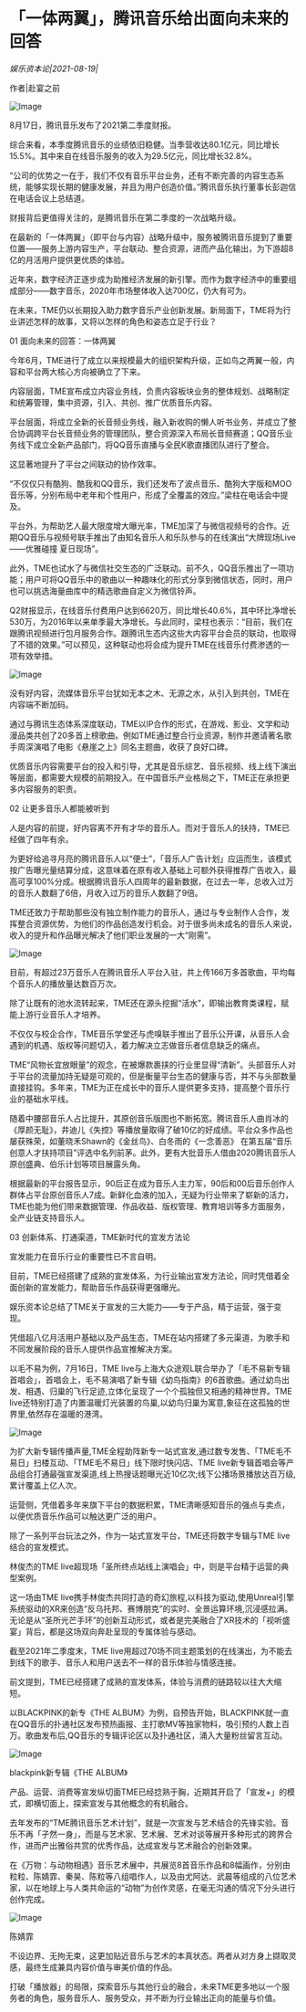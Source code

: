 # 「一体两翼」，腾讯音乐给出面向未来的回答

*娱乐资本论|2021-08-19|*

作者|赴宴之前

![Image](https://inews.gtimg.com/newsapp_bt/0/13897743733/641)

8月17日，腾讯音乐发布了2021第二季度财报。

综合来看，本季度腾讯音乐的业绩依旧稳健。当季营收达80.1亿元，同比增长15.5%。其中来自在线音乐服务的收入为29.5亿元，同比增长32.8%。

“公司的优势之一在于，我们不仅有音乐平台业务，还有不断完善的内容生态系统，能够实现长期的健康发展，并且为用户创造价值。”腾讯音乐执行董事长彭迦信在电话会议上总结道。

财报背后更值得关注的，是腾讯音乐在第二季度的一次战略升级。

在最新的「一体两翼」（即平台与内容）战略升级中，服务被腾讯音乐提到了重要位置——服务上游内容生产，平台联动、整合资源，进而产品化输出，为下游超8亿的月活用户提供更优质的体验。

近年来，数字经济正逐步成为助推经济发展的新引擎。而作为数字经济中的重要组成部分——数字音乐，2020年市场整体收入达700亿，仍大有可为。

在未来，TME仍以长期投入助力数字音乐产业创新发展。新局面下，TME将为行业讲述怎样的故事，又将以怎样的角色和姿态立足于行业？

01 面向未来的回答：一体两翼

今年6月，TME进行了成立以来规模最大的组织架构升级，正如鸟之两翼一般，内容和平台两大核心方向被确立了下来。

内容层面，TME宣布成立内容业务线，负责内容板块业务的整体规划、战略制定和统筹管理，集中资源，引入、共创、推广优质音乐内容。

平台层面，将成立全新的长音频业务线，融入新收购的懒人听书业务，并成立了整合协调跨平台长音频业务的管理团队，整合资源深入布局长音频赛道；QQ音乐业务线下成立全新产品部门，将QQ音乐直播与全民K歌直播团队进行了整合。

这显著地提升了平台之间联动的协作效率。

“不仅仅只有酷狗、酷我和QQ音乐，我们还发布了波点音乐、酷狗大字版和MOO音乐等，分别布局中老年和个性用户，形成了全覆盖的效应。”梁柱在电话会中提及。

平台外，为帮助艺人最大限度增大曝光率，TME加深了与微信视频号的合作。近期QQ音乐与视频号联手推出了由知名音乐人和乐队参与的在线演出“大牌现场Live——优雅碰撞 夏日现场”。

此外，TME也试水了与微信社交生态的广泛联动。前不久，QQ音乐推出了一项功能；用户可将QQ音乐中的歌曲以一种趣味化的形式分享到微信状态，同时，用户也可以挑选海量曲库中的精选歌曲自定义为微信铃声。

Q2财报显示，在线音乐付费用户达到6620万，同比增长40.6%，其中环比净增长530万，为2016年以来单季最大净增长。与此同时，梁柱也表示：“目前，我们在跟腾讯视频进行包月服务合作。跟腾讯生态内这些大内容平台会员的联动，也取得了不错的效果。”可以预见，这种联动也将会成为提升TME在线音乐付费渗透的一项有效举措。

![Image](https://inews.gtimg.com/newsapp_bt/0/13897743743/641)

没有好内容，流媒体音乐平台犹如无本之木、无源之水，从引入到共创，TME在内容端不断加码。

通过与腾讯生态体系深度联动，TME以IP合作的形式，在游戏、影业、文学和动漫品类共创了20多首上榜歌曲。例如TME通过整合行业资源，制作并邀请著名歌手周深演唱了电影《悬崖之上》同名主题曲，收获了良好口碑。

优质音乐内容需要平台的投入和引导，尤其是音乐综艺、音乐视频、线上线下演出等层面，都需要大规模的前期投入。在中国音乐产业格局之下，TME正在承担更多内容服务的职责。

02 让更多音乐人都能被听到

人是内容的前提，好内容离不开有才华的音乐人。而对于音乐人的扶持，TME已经做了四年有余。

为更好给追寻月亮的腾讯音乐人以“便士”，「音乐人广告计划」应运而生，该模式按广告曝光量结算分成，这意味着在原有收入基础上可额外获得推荐广告收入，最高可享100%分成。根据腾讯音乐人四周年的最新数据，在过去一年，总收入过万的音乐人数翻了6倍，月收入过万的音乐人数翻了9倍。

TME还致力于帮助那些没有独立制作能力的音乐人，通过与专业制作人合作，发挥整合资源优势，为他们的作品创造发行机会。对于很多尚未成名的音乐人来说，收入的提升和作品曝光解决了他们职业发展的一大“刚需”。

![Image](https://inews.gtimg.com/newsapp_bt/0/13897743729/641)

目前，有超过23万音乐人在腾讯音乐人平台入驻，共上传166万多首歌曲，平均每个音乐人的播放量达数百万次。

除了让既有的池水流转起来，TME还在源头挖掘“活水”，即输出教育类课程，赋能上游行业音乐人才培养。

不仅仅与校企合作，TME音乐学堂还与虎嗅联手推出了音乐公开课，从音乐人会遇到的机遇、版权等问题切入，着力解决立志做音乐者信息缺乏的痛点。

TME“风物长宜放眼量”的观念，在被爆款裹挟的行业里显得“清新”。头部音乐人对于平台的流量加持无疑是可观的，但是衡量平台生态的健康与否，并不与头部数量直接挂钩。多年来，TME为正在成长中的音乐人提供更多支持，提高整个音乐行业的基础水平线。

随着中腰部音乐人占比提升，其原创音乐版图也不断拓宽。腾讯音乐人曲肖冰的《厚颜无耻》，井迪儿《失控》等播放量取得了破10亿的好成绩。平台众多作品也屡获殊荣，如董晓禾Shawn的《金丝鸟》、白冬雨的《一念善恶》 在第五届“音乐创意人才扶持项目”评选中名列前茅。此外，更有大批音乐人借由2020腾讯音乐人原创盛典、伯乐计划等项目展露头角。

根据最新的平台报告显示，90后正在成为音乐人主力军，90后和00后音乐创作人群体占平台原创音乐人7成。新鲜化血液的加入，无疑为行业带来了崭新的活力，TME也能为他们带来数据管理、作品收益、版权管理、教育培训等多方面服务，全产业链支持音乐人。

03 创新体系、打通渠道，TME新时代的宣发方法论

宣发能力在音乐行业的重要性已不言自明。

目前，TME已经搭建了成熟的宣发体系，为行业输出宣发方法论，同时凭借着全面创新的宣发能力，帮助音乐作品获得更强曝光。

娱乐资本论总结了TME关于宣发的三大能力——专于产品，精于运营，强于变现。

凭借超八亿月活用户基础以及产品生态，TME在站内搭建了多元渠道，为歌手和不同发展阶段的音乐人提供作品宣推解决方案。

以毛不易为例，7月16日，TME live与上海大众途观L联合举办了「毛不易新专辑首唱会」，首唱会上，毛不易演唱了新专辑《幼鸟指南》的6首歌曲。通过幼鸟出发、相遇、归巢的飞行足迹,立体化呈现了一个个孤独但又相通的精神世界。TME live还特别打造了内置温暖灯光装置的鸟巢,以幼鸟归巢为寓意,象征在这孤独的世界里,依然存在温暖的港湾。

![Image](https://inews.gtimg.com/newsapp_bt/0/13897743742/641)

为扩大新专辑传播声量,TME全程助阵新专一站式宣发,通过数专发售、「TME毛不易日」扫楼互动、「TME毛不易日」线下限时快闪店、TME live新专辑首唱会等产品组合打通最强宣发渠道,线上热搜话题曝光近10亿次;线下公播场景播放达百万级,累计覆盖上亿人次。

运营侧，凭借着多年来旗下平台的数据积累，TME清晰感知音乐的强点与卖点，以便优质音乐作品可以触达更广泛的用户。

除了一系列平台玩法之外，作为一站式宣发平台，TME还将数字专辑与TME live结合的宣发模式。

林俊杰的TME live超现场「圣所终点站线上演唱会」中，则是平台精于运营的典型案例。

这一场由TME live携手林俊杰共同打造的奇幻旅程,以科技为驱动,使用Unreal引擎系统驱动的XR来创造“反乌托邦、赛博朋克”的实时、全景运算环境,沉浸感拉满。无论是从“圣所光芒手环”的创新互动形式，或者是完美融合了XR技术的「视听盛宴」背后，都是这场双向奔赴呈现的专属体验与感动。

截至2021年二季度末，TME live用超过70场不同主题策划的在线演出，为不能去到线下的歌手、音乐人和用户送去不一样的音乐体验与情感连接。

前文提到，TME已经搭建了成熟的宣发体系，体验与消费的链路较以往大大缩短。

以BLACKPINK的新专《THE ALBUM》为例，自预告开始，BLACKPINK就一直在QQ音乐的扑通社区发布预热画报、主打歌MV等独家物料，吸引预约人数上百万。歌曲发布后,QQ音乐的专辑评论区以及扑通社区，涌入大量粉丝留言互动。

![Image](https://inews.gtimg.com/newsapp_bt/0/13897743744/641)

blackpink新专辑《THE ALBUM》

产品、运营、消费等宣发纵切面TME已经捻熟于胸，近期其开启了「宣发+」的模式，即横切面上，探索宣发与其他概念的有机融合。

去年发布的“TME腾讯音乐艺术计划”，就是一次宣发与艺术结合的先锋实验。音乐不再「孑然一身」，而是与艺术家、艺术展、艺术对谈等展开多种形式的跨界合作，进而产出雅俗共赏的优秀作品，达成宣发与艺术融合的创新效果。

在《万物：与动物相遇》音乐艺术展中，共展览8首音乐作品和8幅画作，分别由粒粒、陈婧霏、秦昊、陈粒等八组唱作人，以及由尤阿达、武晨等组成的八位艺术家，以在地球上与人类共命运的“动物”为创作灵感，在毫无沟通的情况下分头进行创作完成。

![Image](https://inews.gtimg.com/newsapp_bt/0/13897743745/641)

陈婧霏

不设边界、无拘无束，这更加贴近音乐与艺术的本真状态。两者从对方身上撷取灵感，最终生成兼具内容价值与审美价值的作品。

打破「播放器」的局限，探索音乐与其他行业的融合，未来TME更多地以一个服务者的角色，服务音乐人、服务受众，并不断为行业输出正向的能量与价值。

